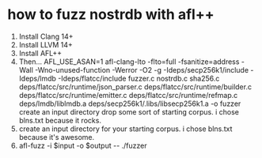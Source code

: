 # how to fuzz nostrdb with afl++

1. Install Clang 14+
2. Install LLVM 14+
3. Install AFL++
4. Then...
    AFL_USE_ASAN=1 afl-clang-lto -flto=full -fsanitize=address -Wall -Wno-unused-function -Werror -O2 -g -Ideps/secp256k1/include -Ideps/lmdb -Ideps/flatcc/include fuzzer.c nostrdb.c sha256.c deps/flatcc/src/runtime/json_parser.c deps/flatcc/src/runtime/builder.c deps/flatcc/src/runtime/emitter.c deps/flatcc/src/runtime/refmap.c deps/lmdb/liblmdb.a deps/secp256k1/.libs/libsecp256k1.a -o fuzzer
    create an input directory drop some sort of starting corpus. i chose blns.txt because it rocks.
5. create an input directory for your starting corpus. i chose blns.txt because it's awesome.    
6. afl-fuzz -i $input -o $output -- ./fuzzer
